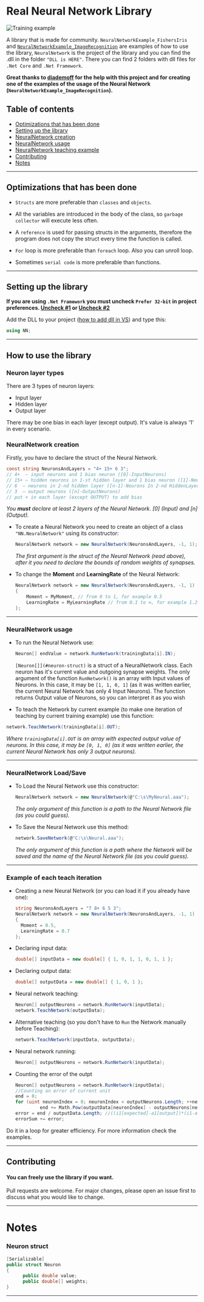 # Real Neural Network Library

![Training example](https://github.com/C-Coretex/Little-NeuralNetwork-Library/blob/master/NeuralNetworkExample_FishersIris/TrainingAndTest/TrainingPhoto.png)

A library that is made for community. `NeuralNetworkExample_FishersIris` and [`NeuralNetworkExample_ImageRecognition`](/NeuralNetworkExample_ImageRecognition) are examples of how to use the library, `NeuralNetwork` is the project of the library and you can find the .dll in the folder `"DLL is HERE"`. There you can find 2 folders with dll files for `.Net Core` and `.Net Framework`.

**Great thanks to [diademoff](https://github.com/diademoff) for the help with this project and for creating one of the examples of the usage of the Neural Network (`NeuralNetworkExample_ImageRecognition`).**

## Table of contents

* [Optimizations that has been done](#optimizations-that-has-been-done)
* [Setting up the library](#setting-up-the-library)
* [NeuralNetwork creation](#neuralnetwork-creation)
* [NeuralNetwork usage](#neuralnetwork-usage)
* [NeuralNetwork teaching example](#example-of-each-teach-iteration)
* [Contributing](#contributing)
* [Notes](#notes)

---

## Optimizations that has been done

- `Structs` are more preferable than `classes` and `objects`.

- All the variables are introduced in the body of the class, so `garbage collector` will execute less often.

- A `reference` is used for passing structs in the arguments, therefore the program does not copy the struct every time the function is called.

- `For` loop is more preferable than `foreach` loop. Also you can unroll loop.

- Sometimes `serial code` is more preferable than functions.

---

## Setting up the library

**If you are using `.Net Framework` you must uncheck `Prefer 32-bit` in project preferences. [Uncheck #1](https://www.neovolve.com/2015/07/31/disable-prefer-32-bit/) or [Uncheck #2](https://www.codeofclimber.ru/2015/make-sure-prefer-32-bit-option-is-turned-off-for-net-4-5-executables/)**

Add the DLL to your project ([how to add dll in VS](https://www.c-sharpcorner.com/UploadFile/1e050f/creating-and-using-dll-class-library-in-C-Sharp/)) and type this:

```C#
using NN;
```

---

## How to use the library

### Neuron layer types

There are 3 types of neuron layers:

* Input layer
* Hidden layer
* Output layer

There may be one bias in each layer (except output). It's value is always '1' in every scenario. 

### NeuralNetwork creation

Firstly, you have to declare the struct of the Neural Network.

```C#
const string NeuronsAndLayers = "4+ 15+ 6 3"; 
// 4+  — input neurons and 1 bias neuron ([0]-InputNeurons)
// 15+ — hidden neurons in 1-st hidden layer and 1 bias neuron ([1]-Neurons In 1-st HiddenLayer) ([..])
// 6  — neurons in 2-nd hidden layer ([n-1]-Neurons In 2-nd HiddenLayer)
// 3  — output neurons ([n]-OutputNeurons)
// put + in each layer (except OUTPUT) to add bias
```

*You **must** declare at least 2 layers of the Neural Network. [0] (Input) and [n] (Output).*

- To create a Neural Network you need to create an object of a class `"NN.NeuralNetwork"` using its constructor:
  
  ```C#
  NeuralNetwork network = new NeuralNetwork(NeuronsAndLayers, -1, 1);
  ```
  
  *The first argument is the struct of the Neural Network (read above), after it you need to declare the bounds of random weights of synapses.*

- To change the **Moment** and **LearningRate** of the Neural Network:
  
  ```C#
  NeuralNetwork network = new NeuralNetwork(NeuronsAndLayers, -1, 1)
  {
      Moment = MyMoment, // from 0 to 1, for example 0.5
      LearningRate = MyLearningRate // from 0.1 to ∞, for example 1.2
  };
  ```

---

### NeuralNetwork usage

- To run the Neural Network use:
  
  ```C#
  Neuron[] endValue = network.RunNetwork(trainingData[i].IN);
  ```
  
  `[Neuron[]](#neuron-struct)` is a struct of a NeuralNetwork class. Each neuron has it's current value and outgoing synapse weights.
  The only argument of the function `RunNetwork()` is an array with Input values of Neurons. In this case, it may be `[1, 1, 0, 1]` (as it was written earlier, the current Neural Network has only 4 Input Neurons).
  The function returns Output value of Neurons, so you can interpret it as you wish

- To teach the Network by current example (to make one iteration of teaching by current training example) use this function:

```C#
network.TeachNetwork(trainingData[i].OUT);
```

*Where `trainingData[i].OUT` is an array with expected output value of neurons. In this case, it may be `[0, 1, 0]` (as it was written earlier, the current Neural Network has only 3 output neurons).*

---

### NeuralNetwork Load/Save

- To Load the Neural Network use this constructor:
  
  ```C#
  NeuralNetwork network = new NeuralNetwork(@"C:\s\MyNeural.aaa");
  ```
  
  *The only argument of this function is a path to the Neural Network file (as you could guess).*

- To Save the Neural Network use this method:
  
  ```C#
  network.SaveNetwork(@"C:\s\Neural.aaa");
  ```
  
  *The only argument of this function is a path where the Network will be saved and the name of the Neural Network file (as you could guess).*

---

### Example of each teach iteration

- Creating a new Neural Network (or you can load it if you already have one):
  
  ```C#
  string NeuronsAndLayers = "7 8+ 6 5 3";
  NeuralNetwork network = new NeuralNetwork(NeuronsAndLayers, -1, 1)
  {
    Moment = 0.5,
    LearningRate = 0.7
  };
  ```

- Declaring input data:
  
  ```C#
  double[] inputData = new double[] { 1, 0, 1, 1, 0, 1, 1 };
  ```

- Declaring output data:
  
  ```C#
  double[] outputData = new double[] { 1, 0, 1 };
  ```

- Neural network teaching:
  
  ```C#
  Neuron[] outputNeurons = network.RunNetwork(inputData);
  network.TeachNetwork(outputData);
  ```

- Alternative teaching (so you don't have to `Run` the Network manually before Teaching):
  
  ```C#
  network.TeachNetwork(inputData, outputData);
  ```

- Neural network running:
  
  ```C#
  Neuron[] outputNeurons = network.RunNetwork(inputData);
  ```

- Counting the error of the outpt
  
  ```C#
  Neuron[] outputNeurons = network.RunNetwork(inputData);
  //Counting an error of current unit
  end = 0;
  for (uint neuronIndex = 0; neuronIndex < outputNeurons.Length; ++neuronIndex)
           end += Math.Pow(outputData[neuronIndex] - outputNeurons[neuronIndex].value, 2);
  error = end / outputData.Length; //((i1[expected]-a1[output])*(i1-a1)+...+(in-an)*(in-an))/n
  errorSum += error;
  ```

Do it in a loop for greater efficiency. For more information check the examples.

---

## Contributing

#### You can freely use the library if you want.

Pull requests are welcome. For major changes, please open an issue first to discuss what you would like to change.

---

# Notes

### Neuron struct

```C#
[Serializable]
public struct Neuron
{
      public double value;
      public double[] weights;
}
```

---
